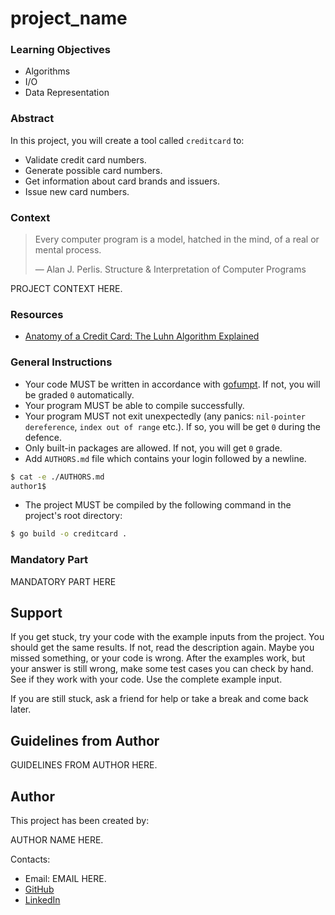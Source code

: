 <!-- 
    Tip: project name here
-->
# project_name

### Learning Objectives

<!-- 
    Tip: here you must be a list of learning objectives
    that cover your project
-->

- Algorithms
- I/O
- Data Representation

### Abstract

<!-- 
    Tip: Write a short description of what student
    will do during this project.
-->


In this project, you will create a tool called `creditcard` to:

- Validate credit card numbers.
- Generate possible card numbers.
- Get information about card brands and issuers.
- Issue new card numbers.


### Context

<!-- Tip: citation is optional -->

> Every computer program is a model, hatched in the mind, of a real or mental process.
>
> — Alan J. Perlis. Structure & Interpretation of Computer Programs

<!--
    Tip: project context here
    Project context is like an onboarding that should explain briefly
    project problem.

    Think of it like ADR's context section which describes problem.
-->

PROJECT CONTEXT HERE.

### Resources

<!-- Tip: useful resources here -->
- [Anatomy of a Credit Card: The Luhn Algorithm Explained](https://www.groundlabs.com/blog/anatomy-of-a-credit-card/)

### General Instructions

<!-- 
    Tip: general instructions here
    You MUST change this points to align with your project.
-->

- Your code MUST be written in accordance with [gofumpt](https://github.com/mvdan/gofumpt). If not, you will be graded `0` automatically.
- Your program MUST be able to compile successfully.
- Your program MUST not exit unexpectedly (any panics: `nil-pointer dereference`, `index out of range` etc.). If so, you will be get `0` during the defence.
- Only built-in packages are allowed. If not, you will get `0` grade.
- Add `AUTHORS.md` file which contains your login followed by a newline. 

```sh
$ cat -e ./AUTHORS.md
author1$
```

- The project MUST be compiled by the following command in the project's root directory:

```sh
$ go build -o creditcard .
```

### Mandatory Part

<!-- 
    Tip: write here what student should do

    Provide project description
    Provide examples
    Provide requirements    
-->


MANDATORY PART HERE

## Support

<!--
    Tip: leave this section unchanged.
    This is a static text, which student must read in every project.
-->

If you get stuck, try your code with the example inputs from the project. You should get the same results. If not, read the description again. Maybe you missed something, or your code is wrong. After the examples work, but your answer is still wrong, make some test cases you can check by hand. See if they work with your code. Use the complete example input.

If you are still stuck, ask a friend for help or take a break and come back later.


## Guidelines from Author

<!--
    Tip: this section is optional. 
    In case if you want to give some guidelines, write it here.
    If no guidelines provided whole section can be removed.
-->

GUIDELINES FROM AUTHOR HERE.

## Author

This project has been created by:

<!-- Tip: type here author's name, position and company -->
<!-- John Doe, DevOps at Google -->

AUTHOR NAME HERE.

Contacts:
<!-- 
    Tip: list of contacts to reach the author.
    It can be email, linkedin, telegram, instagram, etc.
-->
- Email: EMAIL HERE.
- [GitHub](https://github.com/LOGIN_HERE/)
- [LinkedIn](https://www.linkedin.com/in/LOGIN_HERE/)
